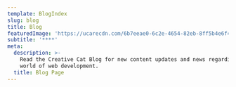 ```yaml
---
template: BlogIndex
slug: blog
title: Blog
featuredImage: 'https://ucarecdn.com/6b7eeae0-6c2e-4654-82eb-8ff5b4e6f4ba/'
subtitle: '****'
meta:
  description: >-
    Read the Creative Cat Blog for new content updates and news regarding the
    world of web development.
  title: Blog Page
---
```



